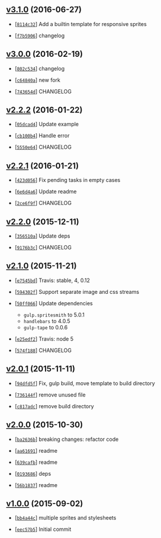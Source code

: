 <!-- c8cc8bb 1467007780000 -->

## [v3.1.0](https://github.com/reducejs/gulp.spritesmith-multi/commit/c8cc8bb) (2016-06-27)

* [[`8114c32`](https://github.com/reducejs/gulp.spritesmith-multi/commit/8114c32)] Add a builtin template for responsive sprites

* [[`f7b5906`](https://github.com/reducejs/gulp.spritesmith-multi/commit/f7b5906)] changelog

## [v3.0.0](https://github.com/reducejs/gulp.spritesmith-multi/commit/4b3234c) (2016-02-19)

* [[`802c534`](https://github.com/reducejs/gulp.spritesmith-multi/commit/802c534)] changelog

* [[`c64840a`](https://github.com/reducejs/gulp.spritesmith-multi/commit/c64840a)] new fork

* [[`743654d`](https://github.com/reducejs/gulp.spritesmith-multi/commit/743654d)] CHANGELOG

## [v2.2.2](https://github.com/reducejs/gulp.spritesmith-multi/commit/0bcab22) (2016-01-22)

* [[`05dcad4`](https://github.com/reducejs/gulp.spritesmith-multi/commit/05dcad4)] Update example

* [[`cb100b4`](https://github.com/reducejs/gulp.spritesmith-multi/commit/cb100b4)] Handle error

* [[`5550e64`](https://github.com/reducejs/gulp.spritesmith-multi/commit/5550e64)] CHANGELOG

## [v2.2.1](https://github.com/reducejs/gulp.spritesmith-multi/commit/20b19cb) (2016-01-21)

* [[`423d056`](https://github.com/reducejs/gulp.spritesmith-multi/commit/423d056)] Fix pending tasks in empty cases

* [[`6e6d4a6`](https://github.com/reducejs/gulp.spritesmith-multi/commit/6e6d4a6)] Update readme

* [[`2ce6f9f`](https://github.com/reducejs/gulp.spritesmith-multi/commit/2ce6f9f)] CHANGELOG

## [v2.2.0](https://github.com/reducejs/gulp.spritesmith-multi/commit/1116ba1) (2015-12-11)

* [[`356510a`](https://github.com/reducejs/gulp.spritesmith-multi/commit/356510a)] Update deps

* [[`9176b3c`](https://github.com/reducejs/gulp.spritesmith-multi/commit/9176b3c)] CHANGELOG

## [v2.1.0](https://github.com/reducejs/gulp.spritesmith-multi/commit/394da0b) (2015-11-21)

* [[`e7545bd`](https://github.com/reducejs/gulp.spritesmith-multi/commit/e7545bd)] Travis: stable, 4, 0.12

* [[`594302f`](https://github.com/reducejs/gulp.spritesmith-multi/commit/594302f)] Support separate image and css streams

* [[`50ff066`](https://github.com/reducejs/gulp.spritesmith-multi/commit/50ff066)] Update dependencies

    
    * `gulp.spritesmith` to 5.0.1
    * `handlebars` to 4.0.5
    * `gulp-tape` to 0.0.6

* [[`e25edf2`](https://github.com/reducejs/gulp.spritesmith-multi/commit/e25edf2)] Travis: node 5

* [[`574f188`](https://github.com/reducejs/gulp.spritesmith-multi/commit/574f188)] CHANGELOG

## [v2.0.1](https://github.com/reducejs/gulp.spritesmith-multi/commit/ec0622f) (2015-11-11)

* [[`94dfd5f`](https://github.com/reducejs/gulp.spritesmith-multi/commit/94dfd5f)] Fix, gulp build, move template to build directory

* [[`736144f`](https://github.com/reducejs/gulp.spritesmith-multi/commit/736144f)] remove unused file

* [[`c817adc`](https://github.com/reducejs/gulp.spritesmith-multi/commit/c817adc)] remove build directory

## [v2.0.0](https://github.com/reducejs/gulp.spritesmith-multi/commit/7c8b579) (2015-10-30)

* [[`ba2636b`](https://github.com/reducejs/gulp.spritesmith-multi/commit/ba2636b)] breaking changes: refactor code

* [[`aa61691`](https://github.com/reducejs/gulp.spritesmith-multi/commit/aa61691)] readme

* [[`639cafb`](https://github.com/reducejs/gulp.spritesmith-multi/commit/639cafb)] readme

* [[`0193686`](https://github.com/reducejs/gulp.spritesmith-multi/commit/0193686)] deps

* [[`56b1837`](https://github.com/reducejs/gulp.spritesmith-multi/commit/56b1837)] readme

## [v1.0.0](https://github.com/reducejs/gulp.spritesmith-multi/commit/acac3d2) (2015-09-02)

* [[`bb4a44c`](https://github.com/reducejs/gulp.spritesmith-multi/commit/bb4a44c)] multiple sprites and stylesheets

* [[`eec57b5`](https://github.com/reducejs/gulp.spritesmith-multi/commit/eec57b5)] Initial commit

